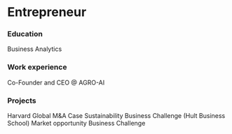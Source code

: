 # Entrepreneur

### Education
Business Analytics

### Work experience
Co-Founder and CEO @ AGRO-AI

### Projects
Harvard Global M&A Case 
Sustainability Business Challenge (Hult Business School)
Market opportunity Business Challenge
